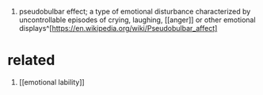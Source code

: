 1. pseudobulbar effect; a type of emotional disturbance characterized by uncontrollable episodes of crying, laughing, [[anger]] or other emotional displays^[https://en.wikipedia.org/wiki/Pseudobulbar_affect]

# related
1. [[emotional lability]]